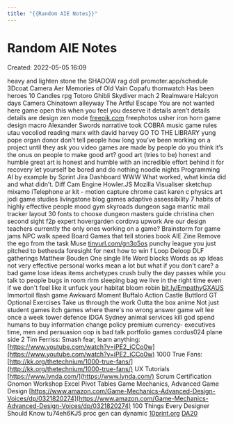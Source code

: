 ```yaml
---
title: "{{Random AIE Notes}}"
---
```

# Random AIE Notes

Created: 2022-05-05 16:09

heavy and lighten stone
the SHADOW
rag doll
promoter.app/schedule
3Dcoat
Camera
Aer Memories of Old
Vain
Copafu
thornwatch
Has been heroes
10 Candles rpg
Totoro
Ghibli
Skydiver mach 2
Realmware
Halcyon days
Camera
Chinatown alleyway
The Artful Escape
You are not wanted here game
open this when you feel you deserve it
details aren’t details
details are design
zen mode
[freepik.com](http://freepik.com/)
freephotos
usher iron horn
game design macro
Alexander Swords narrative took
COBRA music game rules
utau vocoliod
reading marx with david harvey
GO TO THE LIBRARY
yung pope
organ donor
don’t tell people how long you’ve been working on a project until they ask you
video games are made by people
do you think it’s the onus on people to make good art?
good art (tries to be) honest and humble
great art is honest and humble with an incredible effort behind it
for recovery
let yourself be bored and do nothing
noodle nights
Programming AI by example by
Sprint
Jira Dashboard
WWW What worked, what kinda did and what didn’t.
Diff Cam Engine
Howler.JS
Mozilla Visualiser
sketchup
mixamo
iTelephone ar kit - motion capture
chrome cast
karen c physics art
jodi game studies
livingstone blog games
adaptive assessibility
7 habits of highly effective people
mood gym
skyroads
dungeon saga mantic
mail tracker
layout 30 fonts to choose
dungeon masters guide
christina chen
second sight f2p expert
hovergarden
cordova
upwork
Are our design teachers currently the only ones working on a game?
Brainstorm for game jams
NPC walk speed
Board Games that tell stories book
AIE Zine
Remove the ego from the task
Muse
[tinyurl.com/gn3o5os](http://tinyurl.com/gn3o5os)
punchy league
you just pitched to bethesda
foresight for next
how to win f
Loop Deloop
DLF gatherings
Matthew Bouden
One single life
Word blocks
Words as xp
Ideas not very effective
personal works mean a lot but what if you don't care? a bad game
lose ideas items archetypes
crush bully
the day passes while you talk to people
bugs in room
rlrm
sleeping bag
we live in the right time even if we don't feel like it
unfuck your habitat
bloom
robin
[bit.ly/EmpathyGXAUS](http://bit.ly/EmpathyGXAUS)
Immortoil flash game
Awkward Moment
Buffalo
Action Castle
Buttlord GT
Optional Exercises
Take us through the work
Outta the box anime
Not just student games itch games where there's no wrong answer
game wit lee once a week
tower defence IDGA Sydney
animal services
kill god
spend humans to buy information change policy
premium currency- executives
time, men and persuasion
oop is bad talk
portfolio games
cordus024 plane side 2
Tim Ferriss: Smash fear, learn anything:
[https://www.youtube.com/watch?v=iPE2_iCCo0w](https://www.youtube.com/watch?v=iPE2_iCCo0w)
1000 True Fans:
[http://kk.org/thetechnium/1000-true-fans/](http://kk.org/thetechnium/1000-true-fans/)
UX Tutorials
[https://www.lynda.com/](https://www.lynda.com/)
Scrum Certification
Gnomon Workshop
Excel Pivot Tables
Game Mechanics, Advanced Game Design
[https://www.amazon.com/Game-Mechanics-Advanced-Design-Voices/dp/0321820274](https://www.amazon.com/Game-Mechanics-Advanced-Design-Voices/dp/0321820274)
100 Things Every Designer Should Know
tu74eh6KJ5
proc gen can dynamic
[10print.org](http://10print.org/)
[DA20](https://www.notion.so/DA20-e6584c7dc9ae402a8d16e85cbe7f3fb7)

